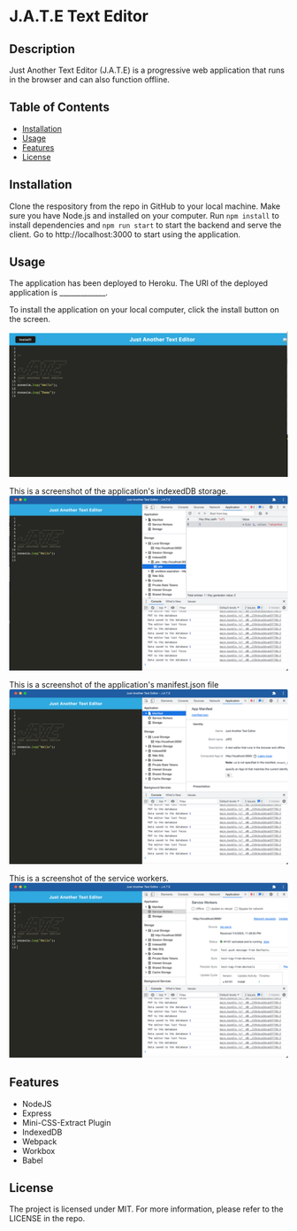 # J.A.T.E Text Editor


## Description
  Just Another Text Editor (J.A.T.E) is a progressive web application that runs in the browser and can also function offline.


## Table of Contents
  - [Installation](#installation)
  - [Usage](#usage)
  - [Features](#features)
  - [License](#license)


  ## Installation
  Clone the respository from the repo in GitHub to your local machine. Make sure you have Node.js and installed on your computer. Run `npm install` to install dependencies and `npm run start` to start the backend and serve the client. Go to http://localhost:3000 to start using the application.


  ## Usage
  The application has been deployed to Heroku. The URl of the deployed application is _____________.

To install the application on your local computer, click the install button on the screen.
  
![JATE application screenshot](/images/JATE-application.png)

This is a screenshot of the application's indexedDB storage.
![JATE indexedDB storage  screenshot](/images/JATE-indexedDB-storage.png)

This is a screenshot of the application's manifest.json file
![JATE manifest.json screenshot](/images/JATE-manifest.json.png)

This is a screenshot of the service workers.
![JATE service workers screenshot](/images/JATE-service-workers.png)


 
 
  

## Features
* NodeJS
* Express
* Mini-CSS-Extract Plugin
* IndexedDB
* Webpack
* Workbox
* Babel



## License
The project is licensed under MIT. For more information, please refer to the LICENSE in the repo.
  